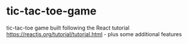 # tic-tac-toe-game
tic-tac-toe game built following the React tutorial https://reactjs.org/tutorial/tutorial.html - plus some additional features 
